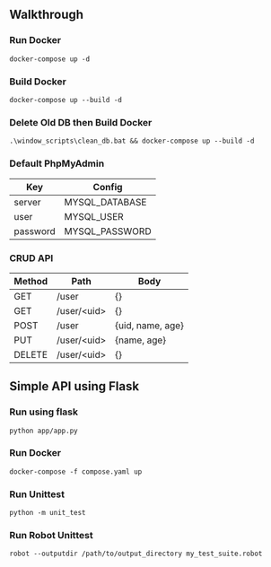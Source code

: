 ## Walkthrough

### Run Docker
`docker-compose up -d`

### Build Docker 
`docker-compose up --build -d`

### Delete Old DB then Build Docker
`.\window_scripts\clean_db.bat && docker-compose up --build -d`

### Default PhpMyAdmin
| Key | Config |
| --- | --- |
| server   | MYSQL_DATABASE |
| user     | MYSQL_USER |
| password | MYSQL_PASSWORD |

### CRUD API
| Method | Path | Body |
| --- | --- | --- |
| GET | /user | {} |
| GET | /user/&lt;uid&gt; | {} |
| POST | /user | {uid, name, age} |
| PUT | /user/&lt;uid&gt; | {name, age} |
| DELETE | /user/&lt;uid&gt; | {} |

## Simple API using Flask

### Run using flask
`python app/app.py`

### Run Docker
`docker-compose -f compose.yaml up`

### Run Unittest
`python -m unit_test`

### Run Robot Unittest
`robot --outputdir /path/to/output_directory my_test_suite.robot`
